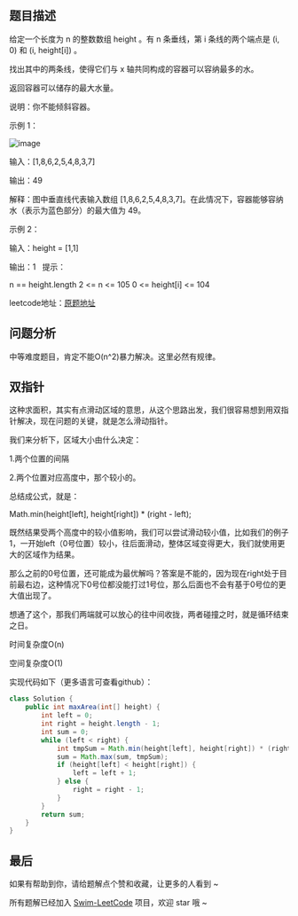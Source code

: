## 题目描述


给定一个长度为 n 的整数数组 height 。有 n 条垂线，第 i 条线的两个端点是 (i, 0) 和 (i, height[i]) 。

找出其中的两条线，使得它们与 x 轴共同构成的容器可以容纳最多的水。

返回容器可以储存的最大水量。

说明：你不能倾斜容器。

示例 1：

![image](https://user-images.githubusercontent.com/83523072/156090089-94a7a308-0786-4721-9173-01e33b87a472.png)

输入：[1,8,6,2,5,4,8,3,7]

输出：49 

解释：图中垂直线代表输入数组 [1,8,6,2,5,4,8,3,7]。在此情况下，容器能够容纳水（表示为蓝色部分）的最大值为 49。

示例 2：

输入：height = [1,1]

输出：1
 
提示：

n == height.length
2 <= n <= 105
0 <= height[i] <= 104



leetcode地址：[原题地址](https://leetcode-cn.com/problems/container-with-most-water/solution/niu-niu-ma-te-shuang-zhi-zhen-liang-duan-akth/)

## 问题分析

中等难度题目，肯定不能O(n^2)暴力解决。这里必然有规律。
​

## 双指针

这种求面积，其实有点滑动区域的意思，从这个思路出发，我们很容易想到用双指针解决，现在问题的关键，就是怎么滑动指针。

我们来分析下，区域大小由什么决定：

1.两个位置的间隔

2.两个位置对应高度中，那个较小的。

总结成公式，就是：

Math.min(height[left], height[right]) * (right - left);

既然结果受两个高度中的较小值影响，我们可以尝试滑动较小值，比如我们的例子1，一开始left（0号位置）较小，往后面滑动，整体区域变得更大，我们就使用更大的区域作为结果。

那么之前的0号位置，还可能成为最优解吗？答案是不能的，因为现在right处于目前最右边，这种情况下0号位都没能打过1号位，那么后面也不会有基于0号位的更大值出现了。

想通了这个，那我们两端就可以放心的往中间收拢，两者碰撞之时，就是循环结束之日。

时间复杂度O(n)

空间复杂度O(1)​


实现代码如下（更多语言可查看github）：

``` java
class Solution {
    public int maxArea(int[] height) {
        int left = 0;
        int right = height.length - 1;
        int sum = 0;
        while (left < right) {
            int tmpSum = Math.min(height[left], height[right]) * (right - left);
            sum = Math.max(sum, tmpSum);
            if (height[left] < height[right]) {
                left = left + 1;
            } else {
                right = right - 1;
            }
        } 
        return sum;
    }
}
```

## 最后
如果有帮助到你，请给题解点个赞和收藏，让更多的人看到 ~

所有题解已经加入 [Swim-LeetCode](https://github.com/niuniumart/Swim-LeetCode) 项目，欢迎 star 哦 ~
